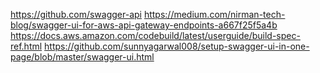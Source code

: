 https://github.com/swagger-api
https://medium.com/nirman-tech-blog/swagger-ui-for-aws-api-gateway-endpoints-a667f25f5a4b
https://docs.aws.amazon.com/codebuild/latest/userguide/build-spec-ref.html
https://github.com/sunnyagarwal008/setup-swagger-ui-in-one-page/blob/master/swagger-ui.html
